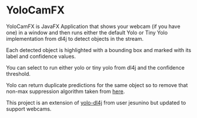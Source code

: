 # YoloCamFX
YoloCamFX is JavaFX Application that shows your webcam (if you have one) in a window and then runs either the default Yolo or Tiny Yolo implementation from dl4j to detect objects in the stream.

Each detected object is highlighted with a bounding box and marked with its label and confidence values.

You can select to run either yolo or tiny yolo from dl4j and the confidence threshold.

Yolo can return duplicate predictions for the same object so to remove that non-max suppression algorithm taken from [here](https://dzone.com/articles/java-autonomous-driving-car-detection-1).

This project is an extension of [yolo-dl4j](https://github.com/jesuino/java-ml-projects/tree/master/utilities/yolo-dl4j) from user jesunino but updated to support webcams.